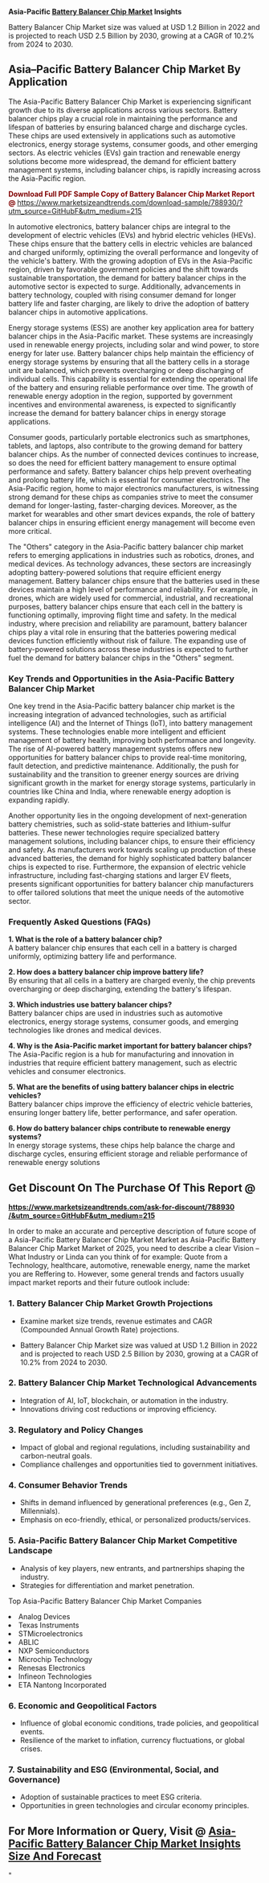 <p><strong>Asia-Pacific&nbsp;<a href=""https://www.marketsizeandtrends.com/download-sample/788930/&amp;utm_source=GitHubF&amp;utm_medium=215"">Battery Balancer Chip Market</a> Insights</strong></p><p>Battery Balancer Chip Market size was valued at USD 1.2 Billion in 2022 and is projected to reach USD 2.5 Billion by 2030, growing at a CAGR of 10.2% from 2024 to 2030.</p><p><h2>Asia–Pacific Battery Balancer Chip Market By Application</h2><p>The Asia-Pacific Battery Balancer Chip Market is experiencing significant growth due to its diverse applications across various sectors. Battery balancer chips play a crucial role in maintaining the performance and lifespan of batteries by ensuring balanced charge and discharge cycles. These chips are used extensively in applications such as automotive electronics, energy storage systems, consumer goods, and other emerging sectors. As electric vehicles (EVs) gain traction and renewable energy solutions become more widespread, the demand for efficient battery management systems, including balancer chips, is rapidly increasing across the Asia-Pacific region.</p><p><p><strong><span style="color: #800000;">Download Full PDF Sample Copy of Battery Balancer Chip Market Report @</span>&nbsp;</strong><a href="https://www.marketsizeandtrends.com/download-sample/788930/?utm_source=GitHubF&amp;utm_medium=215" target="_blank">https://www.marketsizeandtrends.com/download-sample/788930/?utm_source=GitHubF&amp;utm_medium=215</a></p></p><p>In automotive electronics, battery balancer chips are integral to the development of electric vehicles (EVs) and hybrid electric vehicles (HEVs). These chips ensure that the battery cells in electric vehicles are balanced and charged uniformly, optimizing the overall performance and longevity of the vehicle's battery. With the growing adoption of EVs in the Asia-Pacific region, driven by favorable government policies and the shift towards sustainable transportation, the demand for battery balancer chips in the automotive sector is expected to surge. Additionally, advancements in battery technology, coupled with rising consumer demand for longer battery life and faster charging, are likely to drive the adoption of battery balancer chips in automotive applications.</p><p>Energy storage systems (ESS) are another key application area for battery balancer chips in the Asia-Pacific market. These systems are increasingly used in renewable energy projects, including solar and wind power, to store energy for later use. Battery balancer chips help maintain the efficiency of energy storage systems by ensuring that all the battery cells in a storage unit are balanced, which prevents overcharging or deep discharging of individual cells. This capability is essential for extending the operational life of the battery and ensuring reliable performance over time. The growth of renewable energy adoption in the region, supported by government incentives and environmental awareness, is expected to significantly increase the demand for battery balancer chips in energy storage applications.</p><p>Consumer goods, particularly portable electronics such as smartphones, tablets, and laptops, also contribute to the growing demand for battery balancer chips. As the number of connected devices continues to increase, so does the need for efficient battery management to ensure optimal performance and safety. Battery balancer chips help prevent overheating and prolong battery life, which is essential for consumer electronics. The Asia-Pacific region, home to major electronics manufacturers, is witnessing strong demand for these chips as companies strive to meet the consumer demand for longer-lasting, faster-charging devices. Moreover, as the market for wearables and other smart devices expands, the role of battery balancer chips in ensuring efficient energy management will become even more critical.</p><p>The "Others" category in the Asia-Pacific battery balancer chip market refers to emerging applications in industries such as robotics, drones, and medical devices. As technology advances, these sectors are increasingly adopting battery-powered solutions that require efficient energy management. Battery balancer chips ensure that the batteries used in these devices maintain a high level of performance and reliability. For example, in drones, which are widely used for commercial, industrial, and recreational purposes, battery balancer chips ensure that each cell in the battery is functioning optimally, improving flight time and safety. In the medical industry, where precision and reliability are paramount, battery balancer chips play a vital role in ensuring that the batteries powering medical devices function efficiently without risk of failure. The expanding use of battery-powered solutions across these industries is expected to further fuel the demand for battery balancer chips in the "Others" segment.</p><h3>Key Trends and Opportunities in the Asia-Pacific Battery Balancer Chip Market</h3><p>One key trend in the Asia-Pacific battery balancer chip market is the increasing integration of advanced technologies, such as artificial intelligence (AI) and the Internet of Things (IoT), into battery management systems. These technologies enable more intelligent and efficient management of battery health, improving both performance and longevity. The rise of AI-powered battery management systems offers new opportunities for battery balancer chips to provide real-time monitoring, fault detection, and predictive maintenance. Additionally, the push for sustainability and the transition to greener energy sources are driving significant growth in the market for energy storage systems, particularly in countries like China and India, where renewable energy adoption is expanding rapidly.</p><p>Another opportunity lies in the ongoing development of next-generation battery chemistries, such as solid-state batteries and lithium-sulfur batteries. These newer technologies require specialized battery management solutions, including balancer chips, to ensure their efficiency and safety. As manufacturers work towards scaling up production of these advanced batteries, the demand for highly sophisticated battery balancer chips is expected to rise. Furthermore, the expansion of electric vehicle infrastructure, including fast-charging stations and larger EV fleets, presents significant opportunities for battery balancer chip manufacturers to offer tailored solutions that meet the unique needs of the automotive sector.</p><h3>Frequently Asked Questions (FAQs)</h3><p><strong>1. What is the role of a battery balancer chip?</strong><br>A battery balancer chip ensures that each cell in a battery is charged uniformly, optimizing battery life and performance.</p><p><strong>2. How does a battery balancer chip improve battery life?</strong><br>By ensuring that all cells in a battery are charged evenly, the chip prevents overcharging or deep discharging, extending the battery's lifespan.</p><p><strong>3. Which industries use battery balancer chips?</strong><br>Battery balancer chips are used in industries such as automotive electronics, energy storage systems, consumer goods, and emerging technologies like drones and medical devices.</p><p><strong>4. Why is the Asia-Pacific market important for battery balancer chips?</strong><br>The Asia-Pacific region is a hub for manufacturing and innovation in industries that require efficient battery management, such as electric vehicles and consumer electronics.</p><p><strong>5. What are the benefits of using battery balancer chips in electric vehicles?</strong><br>Battery balancer chips improve the efficiency of electric vehicle batteries, ensuring longer battery life, better performance, and safer operation.</p><p><strong>6. How do battery balancer chips contribute to renewable energy systems?</strong><br>In energy storage systems, these chips help balance the charge and discharge cycles, ensuring efficient storage and reliable performance of renewable energy solutions</p><h2><strong>Get Discount On The Purchase Of This Report @&nbsp;</strong></h2><p><strong><a href=""https://www.marketsizeandtrends.com/ask-for-discount/788930/&amp;utm_source=GitHubF&amp;utm_medium=215"" target=""_blank"">https://www.marketsizeandtrends.com/ask-for-discount/788930<br />/&amp;utm_source=GitHubF&amp;utm_medium=215</a></strong></p><p>In order to make an accurate and perceptive description of future scope of a Asia-Pacific&nbsp;Battery Balancer Chip Market Market as Asia-Pacific&nbsp;Battery Balancer Chip Market Market of 2025, you need to describe a clear Vision &ndash; What Industry or Linda can you think of for example: Quote from a Technology, healthcare, automotive, renewable energy, name the market you are Reffering to. However, some general trends and factors usually impact market reports and their future outlook include:</p><h3>1.&nbsp;<strong>Battery Balancer Chip Market Growth Projections</strong></h3><ul><li>Examine market size trends, revenue estimates and CAGR (Compounded Annual Growth Rate) projections.</li><li><p>Battery Balancer Chip Market size was valued at USD 1.2 Billion in 2022 and is projected to reach USD 2.5 Billion by 2030, growing at a CAGR of 10.2% from 2024 to 2030.</p></li></ul><h3>2.&nbsp;<strong>Battery Balancer Chip Market Technological Advancements</strong></h3><ul><li>Integration of AI, IoT, blockchain, or automation in the industry.</li><li>Innovations driving cost reductions or improving efficiency.</li></ul><h3>3.&nbsp;<strong>Regulatory and Policy Changes</strong></h3><ul><li>Impact of global and regional regulations, including sustainability and carbon-neutral goals.</li><li>Compliance challenges and opportunities tied to government initiatives.</li></ul><h3>4.&nbsp;<strong>Consumer Behavior Trends</strong></h3><ul><li>Shifts in demand influenced by generational preferences (e.g., Gen Z, Millennials).</li><li>Emphasis on eco-friendly, ethical, or personalized products/services.</li></ul><h3>5.&nbsp;<strong>Asia-Pacific Battery Balancer Chip Market Competitive Landscape</strong></h3><ul><li>Analysis of key players, new entrants, and partnerships shaping the industry.</li><li>Strategies for differentiation and market penetration.</li></ul><p data-pm-slice=""1 1 []"">Top Asia-Pacific Battery Balancer Chip Market Companies</p><div data-test-id=""""><p><li>Analog Devices</li><li> Texas Instruments</li><li> STMicroelectronics</li><li> ABLIC</li><li> NXP Semiconductors</li><li> Microchip Technology</li><li> Renesas Electronics</li><li> Infineon Technologies</li><li> ETA Nantong Incorporated</li></p></div><h3>6.&nbsp;<strong>Economic and Geopolitical Factors</strong></h3><ul><li>Influence of global economic conditions, trade policies, and geopolitical events.</li><li>Resilience of the market to inflation, currency fluctuations, or global crises.</li></ul><h3>7.&nbsp;<strong>Sustainability and ESG (Environmental, Social, and Governance)</strong></h3><ul><li>Adoption of sustainable practices to meet ESG criteria.</li><li>Opportunities in green technologies and circular economy principles.</li></ul><h2><strong>For More Information or Query, Visit @&nbsp;</strong><a href=""https://www.verifiedmarketreports.com/product/battery-balancer-chip-market/"" target=""_blank"">Asia-Pacific Battery Balancer Chip Market Insights Size And Forecast</a></h2>"
